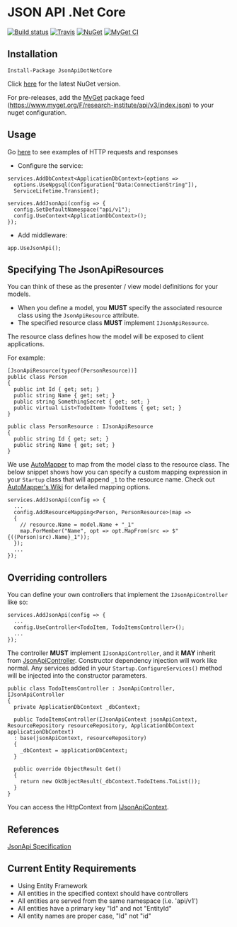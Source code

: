 # JSON API .Net Core

[![Build status](https://ci.appveyor.com/api/projects/status/9fvgeoxdikwkom10?svg=true)](https://ci.appveyor.com/project/jaredcnance/json-api-dotnet-core)
[![Travis](https://img.shields.io/travis/Research-Institute/json-api-dotnet-core.svg?maxAge=3600&label=travis)](https://travis-ci.org/Research-Institute/json-api-dotnet-core)
[![NuGet](https://img.shields.io/nuget/v/JsonApiDotNetCore.svg)](https://www.nuget.org/packages/JsonApiDotNetCore/)
[![MyGet CI](https://img.shields.io/myget/research-institute/v/JsonApiDotNetCore.svg)](https://www.myget.org/feed/research-institute/package/nuget/JsonApiDotNetCore)

## Installation

`Install-Package JsonApiDotNetCore`

Click [here](https://www.nuget.org/packages/JsonApiDotNetCore/) for the latest NuGet version.

For pre-releases, add the [MyGet](https://www.myget.org/feed/Details/research-institute) package feed 
(https://www.myget.org/F/research-institute/api/v3/index.json) 
to your nuget configuration.

## Usage

Go [here](https://github.com/Research-Institute/json-api-dotnet-core/wiki/Request-Examples) to see examples of HTTP requests and responses

- Configure the service:

```
services.AddDbContext<ApplicationDbContext>(options =>
  options.UseNpgsql(Configuration["Data:ConnectionString"]),
  ServiceLifetime.Transient);

services.AddJsonApi(config => {
  config.SetDefaultNamespace("api/v1");
  config.UseContext<ApplicationDbContext>();
});
```

- Add middleware:

```
app.UseJsonApi();
```

## Specifying The JsonApiResources

You can think of these as the presenter / view model definitions for your models. 

 - When you define a model, you **MUST** specify the associated resource class using the `JsonApiResource` attribute.
 - The specified resource class **MUST** implement `IJsonApiResource`. 

The resource class defines how the model will be exposed to client applications.

For example:

```
[JsonApiResource(typeof(PersonResource))]
public class Person
{
  public int Id { get; set; }
  public string Name { get; set; }
  public string SomethingSecret { get; set; }
  public virtual List<TodoItem> TodoItems { get; set; }
}

public class PersonResource : IJsonApiResource
{
  public string Id { get; set; }
  public string Name { get; set; }
}
``` 

We use [AutoMapper](http://automapper.org/) to map from the model class to the resource class. 
The below snippet shows how you can specify a custom mapping expression in your `Startup` class that will append `_1` to the resource name.
Check out [AutoMapper's Wiki](https://github.com/AutoMapper/AutoMapper/wiki) for detailed mapping options.

```
services.AddJsonApi(config => {
  ...
  config.AddResourceMapping<Person, PersonResource>(map =>
  {
    // resource.Name = model.Name + "_1"
    map.ForMember("Name", opt => opt.MapFrom(src => $"{((Person)src).Name}_1"));
  });
  ...
});
```

## Overriding controllers

You can define your own controllers that implement the `IJsonApiController` like so:

```
services.AddJsonApi(config => {
  ...
  config.UseController<TodoItem, TodoItemsController>();
  ...
});
```

The controller **MUST** implement `IJsonApiController`, and it **MAY** inherit from [JsonApiController](https://github.com/Research-Institute/json-api-dotnet-core/blob/master/JsonApiDotNetCore/Controllers/JsonApiController.cs).
Constructor dependency injection will work like normal. 
Any services added in your `Startup.ConfigureServices()` method will be injected into the constructor parameters.

```
public class TodoItemsController : JsonApiController, IJsonApiController
{
  private ApplicationDbContext _dbContext;

  public TodoItemsController(IJsonApiContext jsonApiContext, ResourceRepository resourceRepository, ApplicationDbContext applicationDbContext) 
  : base(jsonApiContext, resourceRepository)
  {
    _dbContext = applicationDbContext;
  }

  public override ObjectResult Get()
  {
    return new OkObjectResult(_dbContext.TodoItems.ToList());
  }
}
```

You can access the HttpContext from [IJsonApiContext](https://github.com/Research-Institute/json-api-dotnet-core/blob/master/JsonApiDotNetCore/Abstractions/IJsonApiContext.cs).


## References
[JsonApi Specification](http://jsonapi.org/)

## Current Entity Requirements

- Using Entity Framework
- All entities in the specified context should have controllers
- All entities are served from the same namespace (i.e. 'api/v1')
- All entities have a primary key "Id" and not "EntityId"
- All entity names are proper case, "Id" not "id"
